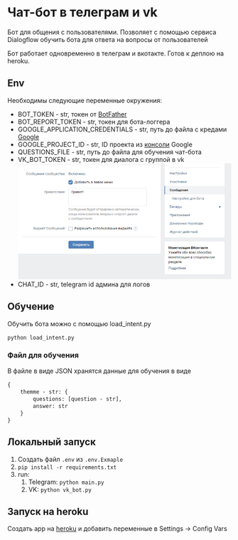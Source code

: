 # Чат-бот в телеграм и vk
Бот для общения с пользователями. Позволяет с помощью сервиса Dialogflow обучить бота для ответа на вопросы от пользователей

Бот работает одновременно в телеграм и вкотакте. Готов к деплою на heroku.

## Env
Необходимы следующие переменные окружения:
- BOT_TOKEN - str, токен от [BotFather](https://t.me/botfather)
- BOT_REPORT_TOKEN - str, токен для бота-логгера
- GOOGLE_APPLICATION_CREDENTIALS - str, путь до файла с кредами [Google](https://cloud.google.com/docs/authentication/getting-started)
- GOOGLE_PROJECT_ID - str, ID проекта из [консоли](https://console.cloud.google.com/home) Google
- QUESTIONS_FILE  - str, путь до файла для обучения чат-бота
- VK_BOT_TOKEN - str, токен для диалога с группой в vk ![img_1.png](img_1.png)
- CHAT_ID - str, telegram id админа для логов

## Обучение
Обучить бота можно с помощью load_intent.py
```
python load_intent.py
```

### Файл для обучения
В файле в виде JSON хранятся данные для обучения в виде
```
{
    themme - str: {
        questions: [question - str],
        answer: str
    }
}
```

## Локальный запуск
1. Создать файл `.env` из `.env.Exmaple`
2. `pip install -r requirements.txt`
3. run:
   1. Telegram: `python main.py`
   2. VK: `python vk_bot.py`

## Запуск на heroku
Создать app на [heroku](https://www.heroku.com/) и добавить переменные в Settings -> Config Vars